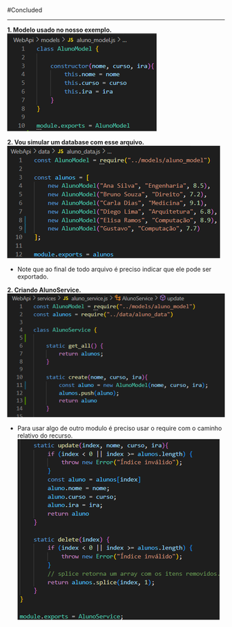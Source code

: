 #Concluded 

---

**1. Modelo usado no nosso exemplo.**
![](../../../attachments/Pasted%20image%2020250706073903.png)

**2. Vou simular um database com esse arquivo.**
![](../../../attachments/Pasted%20image%2020250706073816.png)
- Note que ao final de todo arquivo é preciso indicar que ele pode ser exportado.

**2. Criando AlunoService.**
![](../../../attachments/Pasted%20image%2020250706080340.png)
- Para usar algo de outro modulo é preciso usar o require com o caminho relativo do recurso.
![](../../../attachments/Pasted%20image%2020250706080600.png)

